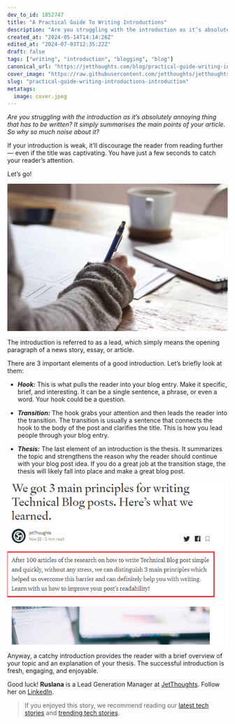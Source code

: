 ```yaml
---
dev_to_id: 1852747
title: "A Practical Guide To Writing Introductions"
description: "Are you struggling with the introduction as it’s absolutely annoying thing that has to be written? It..."
created_at: "2024-05-14T14:14:26Z"
edited_at: "2024-07-03T12:35:22Z"
draft: false
tags: ["writing", "introduction", "blogging", "blog"]
canonical_url: "https://jetthoughts.com/blog/practical-guide-writing-introductions-introduction/"
cover_image: "https://raw.githubusercontent.com/jetthoughts/jetthoughts.github.io/master/content/blog/practical-guide-writing-introductions-introduction/cover.jpeg"
slug: "practical-guide-writing-introductions-introduction"
metatags:
  image: cover.jpeg
---
```

*Are you struggling with the introduction as it’s absolutely annoying thing that has to be written? It simply summarises the main points of your article. So why so much noise about it?*

If your introduction is weak, it’ll discourage the reader from reading further — even if the title was captivating. You have just a few seconds to catch your reader’s attention.

Let’s go!

![Photo by [Green Chameleon](https://unsplash.com/@craftedbygc?utm_source=unsplash&utm_medium=referral&utm_content=creditCopyText) on [Unsplash](https://unsplash.com/s/photos/writer?utm_source=unsplash&utm_medium=referral&utm_content=creditCopyText)](file_0.jpeg)

The introduction is referred to as a lead, which simply means the opening paragraph of a news story, essay, or article.

There are 3 important elements of a good introduction. Let’s briefly look at them:

* ***Hook:*** This is what pulls the reader into your blog entry. Make it specific, brief, and interesting. It can be a single sentence, a phrase, or even a word. Your hook could be a question.

* ***Transition:*** The hook grabs your attention and then leads the reader into the transition. The transition is usually a sentence that connects the hook to the body of the post and clarifies the title. This is how you lead people through your blog entry.

* ***Thesis:*** The last element of an introduction is the thesis. It summarizes the topic and strengthens the reason why the reader should continue with your blog post idea. If you do a great job at the transition stage, the thesis will likely fall into place and make a great blog post.

![](file_1.jpeg)

Anyway, a catchy introduction provides the reader with a brief overview of your topic and an explanation of your thesis. The successful introduction is fresh, engaging, and enjoyable.

Good luck!
**Ruslana** is a Lead Generation Manager at [JetThoughts](https://www.jetthoughts.com/). Follow her on [LinkedIn](https://www.linkedin.com/in/ruslana-brykaliuk-970016135/).
>  If you enjoyed this story, we recommend reading our [latest tech stories](https://jtway.co/latest) and [trending tech stories](https://jtway.co/trending).
